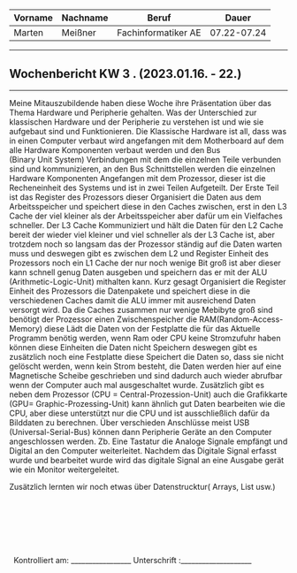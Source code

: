 #

| Vorname | Nachname | Beruf | Dauer |
|---|---|---|---|
|Marten| Meißner|Fachinformatiker AE|07.22-07.24|
---

## Wochenbericht KW 3 .  (2023.01.16. - 22.)

---
Meine Mitauszubildende haben diese Woche ihre Präsentation über das Thema Hardware und Peripherie gehalten. 
Was der Unterschied zur klassischen Hardware und der Peripherie zu verstehen ist und wie sie aufgebaut sind und Funktionieren. 
Die Klassische Hardware ist all, dass was in einen Computer verbaut wird angefangen mit dem Motherboard auf dem alle Hardware Komponenten verbaut werden und den Bus  
(Binary Unit System) Verbindungen mit dem die einzelnen Teile verbunden sind und kommunizieren, an den Bus Schnittstellen werden die einzelnen Hardware Komponenten Angefangen mit dem Prozessor, dieser ist die Recheneinheit des Systems und ist in zwei Teilen Aufgeteilt. 
Der Erste Teil ist das Register des Prozessors dieser Organisiert die Daten aus dem Arbeitsspeicher und speichert diese in den Caches zwischen, erst in den L3 Cache der viel kleiner als der Arbeitsspeicher aber dafür um ein Vielfaches schneller. 
Der L3 Cache Kommuniziert und hält die Daten für den L2 Cache bereit der wieder viel kleiner und viel schneller als der L3 Cache ist, aber trotzdem noch so langsam das der Prozessor ständig auf die Daten warten muss und deswegen gibt es zwischen dem L2 und Register Einheit des Prozessors noch ein L1 Cache der nur noch wenige Bit groß ist aber dieser kann schnell genug Daten ausgeben und speichern das er mit der ALU (Arithmetic-Logic-Unit) mithalten kann. 
Kurz gesagt Organisiert die Register Einheit des Prozessors die Datenpakete und speichert diese in die verschiedenen Caches damit die ALU immer mit ausreichend Daten versorgt wird. 
Da die Caches zusammen nur wenige Mebibyte groß sind benötigt der Prozessor einen Zwischenspeicher die RAM(Random-Access-Memory) diese Lädt die Daten von der Festplatte die für das Aktuelle Programm benötig werden,  wenn Ram oder CPU keine Stromzufuhr haben können diese Einheiten die Daten nicht Speichern deswegen gibt es zusätzlich noch eine Festplatte diese Speichert die Daten so, dass sie nicht gelöscht werden, wenn kein Strom besteht, die Daten werden hier auf eine Magnetische Scheibe geschrieben und sind dadurch auch wieder abrufbar wenn der Computer auch mal ausgeschaltet wurde. 
Zusätzlich gibt es neben dem Prozessor (CPU = Central-Prozession-Unit) auch die Grafikkarte 
(GPU= Graphic-Prozessing-Unit) kann ähnlich gut Daten bearbeiten wie die CPU, aber diese unterstützt nur die CPU und ist ausschließlich dafür da Bilddaten zu berechnen. 
Über verschieden Anschlüsse meist USB (Universal-Serial-Bus) können dann Peripherie Geräte an den Computer angeschlossen werden. 
Zb. Eine Tastatur die Analoge Signale empfängt und Digital an den Computer weiterleitet. 
Nachdem das Digitale Signal erfasst wurde und bearbeitet wurde wird das digitale Signal an eine Ausgabe gerät wie ein Monitor weitergeleitet. 

Zusätzlich lernten wir noch etwas über Datenstrucktur( Arrays, List usw.) 

&nbsp;
\
\
\
\
\
\
&nbsp;
Kontrolliert am: _________________ Unterschrift  :____________________
